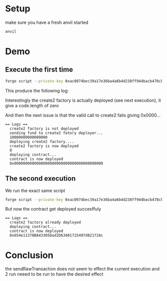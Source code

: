 # Setup

make sure you have a fresh anvil started

```bash
anvil
```


# Demo

## Execute the first time

```bash
forge script --private-key 0xac0974bec39a17e36ba4a6b4d238ff944bacb478cbed5efcae784d7bf4f2ff80  --rpc-url http://localhost:8545 --broadcast script/Counter.s.sol
```

This produce the following log:

Interestingly the create2 factory is actually deployed (see next execution), it give a code.length of zero

And then the next issue is that the valid call to create2 fails giving 0x0000...

```
== Logs ==
  create2 factory is not deployed
  sending fund to create2 fatory deployer...
  10000000000000000
  deploying create2 factory....
  create2 factory is now deployed
  0
  deploying contract...
  contract is now deployed
  0x0000000000000000000000000000000000000000
```

## The second execution


We run the exact same script
```bash
forge script --private-key 0xac0974bec39a17e36ba4a6b4d238ff944bacb478cbed5efcae784d7bf4f2ff80  --rpc-url http://localhost:8545 --broadcast script/Counter.s.sol
```

But now the contract get deployed succesffuly 

```
== Logs ==
  create2 factory already deployed
  deploying contract...
  contract is now deployed
  0x654e11378BA43305Dad2D63401725497d82172Ac
```


# Conclusion

the sendRawTransaction does not seem to effect the current execution and 2 run neeed to be run to have the desired effect